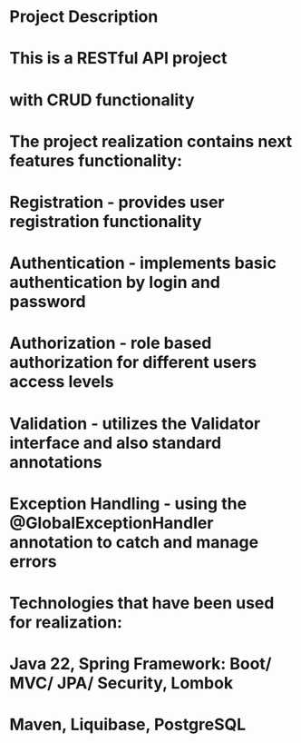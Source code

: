 # Project Description
# This is a RESTful API project
# with CRUD functionality

# The project realization contains next features functionality:
# Registration - provides user registration functionality
# Authentication - implements basic authentication by login and password
# Authorization - role based authorization for different users access levels 
# Validation - utilizes the Validator interface and also standard annotations
# Exception Handling - using the @GlobalExceptionHandler annotation to catch and manage errors

# Technologies that have been used for realization:
# Java 22, Spring Framework: Boot/ MVC/ JPA/ Security, Lombok
# Maven, Liquibase, PostgreSQL